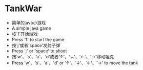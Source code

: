 # TankWar
* 简单的java小游戏
* A simple java game
* 按'1'开始游戏
* Press '1' to start the game
* 按'j'或者'space'发射子弹
* Press 'j' or 'space' to shoot
* 按'w'、's'、'a'、'd'或者'↑'、'↓'、'←'、'→'移动坦克
* Press 'w'、's'、'a'、'd' or '↑'、'↓'、'←'、'→' to move the tank
